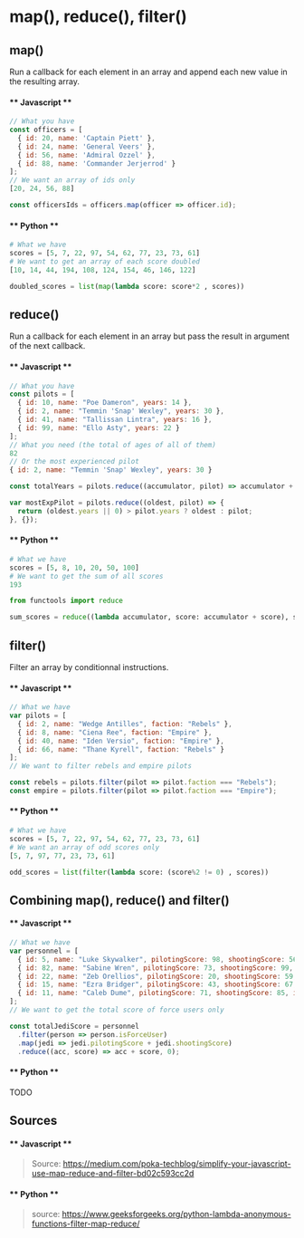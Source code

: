 # map(), reduce(), filter()
## map()
Run a callback for each element in an array and append each new value in the resulting array.
<!-- tabs:start -->
#### ** Javascript **
```javascript
// What you have
const officers = [
  { id: 20, name: 'Captain Piett' },
  { id: 24, name: 'General Veers' },
  { id: 56, name: 'Admiral Ozzel' },
  { id: 88, name: 'Commander Jerjerrod' }
];
// We want an array of ids only
[20, 24, 56, 88]
```
```javascript
const officersIds = officers.map(officer => officer.id);
```
#### ** Python **
```python
# What we have
scores = [5, 7, 22, 97, 54, 62, 77, 23, 73, 61]
# We want to get an array of each score doubled
[10, 14, 44, 194, 108, 124, 154, 46, 146, 122]
```
```python
doubled_scores = list(map(lambda score: score*2 , scores))
```
<!-- tabs:end -->
## reduce()
Run a callback for each element in an array but pass the result in argument of the next callback.
<!-- tabs:start -->
#### ** Javascript **
```javascript
// What you have
const pilots = [
  { id: 10, name: "Poe Dameron", years: 14 },
  { id: 2, name: "Temmin 'Snap' Wexley", years: 30 },
  { id: 41, name: "Tallissan Lintra", years: 16 },
  { id: 99, name: "Ello Asty", years: 22 }
];
// What you need (the total of ages of all of them)
82
// Or the most experienced pilot
{ id: 2, name: "Temmin 'Snap' Wexley", years: 30 }
```
```javascript
const totalYears = pilots.reduce((accumulator, pilot) => accumulator + pilot.years, 0);
```
```javascript
var mostExpPilot = pilots.reduce((oldest, pilot) => {
  return (oldest.years || 0) > pilot.years ? oldest : pilot;
}, {});
```
#### ** Python **
```python
# What we have
scores = [5, 8, 10, 20, 50, 100]
# We want to get the sum of all scores
193
```
```python
from functools import reduce

sum_scores = reduce((lambda accumulator, score: accumulator + score), scores)
```
<!-- tabs:end -->
## filter()
Filter an array by conditionnal instructions.
<!-- tabs:start -->
#### ** Javascript **
```javascript
// What we have
var pilots = [
  { id: 2, name: "Wedge Antilles", faction: "Rebels" },
  { id: 8, name: "Ciena Ree", faction: "Empire" },
  { id: 40, name: "Iden Versio", faction: "Empire" },
  { id: 66, name: "Thane Kyrell", faction: "Rebels" }
];
// We want to filter rebels and empire pilots
```
```javascript
const rebels = pilots.filter(pilot => pilot.faction === "Rebels");
const empire = pilots.filter(pilot => pilot.faction === "Empire");
```
#### ** Python **
```python
# What we have
scores = [5, 7, 22, 97, 54, 62, 77, 23, 73, 61]
# We want an array of odd scores only
[5, 7, 97, 77, 23, 73, 61]
```
```python
odd_scores = list(filter(lambda score: (score%2 != 0) , scores))
```
<!-- tabs:end -->
## Combining map(), reduce() and filter()
<!-- tabs:start -->
#### ** Javascript **
```javascript
// What we have
var personnel = [
  { id: 5, name: "Luke Skywalker", pilotingScore: 98, shootingScore: 56, isForceUser: true },
  { id: 82, name: "Sabine Wren", pilotingScore: 73, shootingScore: 99, isForceUser: false },
  { id: 22, name: "Zeb Orellios", pilotingScore: 20, shootingScore: 59, isForceUser: false },
  { id: 15, name: "Ezra Bridger", pilotingScore: 43, shootingScore: 67, isForceUser: true },
  { id: 11, name: "Caleb Dume", pilotingScore: 71, shootingScore: 85, isForceUser: true },
];
// We want to get the total score of force users only
```
```javascript
const totalJediScore = personnel
  .filter(person => person.isForceUser)
  .map(jedi => jedi.pilotingScore + jedi.shootingScore)
  .reduce((acc, score) => acc + score, 0);
```
#### ** Python **
TODO
<!-- tabs:end -->
## Sources
<!-- tabs:start -->
#### ** Javascript **
>Source: https://medium.com/poka-techblog/simplify-your-javascript-use-map-reduce-and-filter-bd02c593cc2d
#### ** Python **
>source: https://www.geeksforgeeks.org/python-lambda-anonymous-functions-filter-map-reduce/
<!-- tabs:end -->
